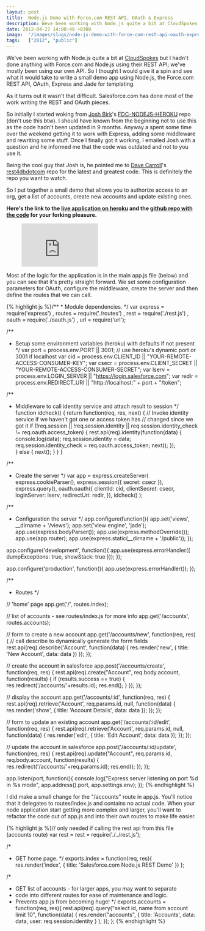 ```yaml
---
layout: post
title:  Node.js Demo with Force.com REST API, OAuth & Express
description: Weve been working with Node.js quite a bit at CloudSpokes  but I hadnt done anything with Force.com and Node.js using their REST API; weve mostly been using our own API. So I thought I would give it a spin and see what it would take to write a small demo app using Node.js, the Force.com REST API, OAuth, Express and Jade for templating. As it turns out it wasnt that difficult. Salesforce.com has done most of the work writing the REST and OAuth pieces. So initially I started woking from Josh Birk 
date: 2012-04-27 14:00:49 +0300
image:  '/images/slugs/node-js-demo-with-force-com-rest-api-oauth-express.jpg'
tags:   ["2012", "public"]
---
```

<p>We've been working with Node.js quite a bit at <a href="http://www.cloudspokes.com">CloudSpokes</a> but I hadn't done anything with Force.com and Node.js using their REST API; we've mostly been using our own API. So I thought I would give it a spin and see what it would take to write a small demo app using Node.js, the Force.com REST API, OAuth, Express and Jade for templating.</p>
<p>As it turns out it wasn't that difficult. Salesforce.com has done most of the work writing the REST and OAuth pieces.</p>
<p>So initially I started woking from <a href="https://twitter.com/#!/joshbirk">Josh Birk</a>'s <a href="https://github.com/joshbirk/FDC-NODEJS-HEROKU">FDC-NODEJS-HEROKU</a> repo (don't use this btw). I should have known from the beginning not to use this as the code hadn't been updated in 9 months. Anyway a spent some time over the weekend getting it to work with Express, adding some middleware and rewriting some stuff. Once I finally got it working, I emailed Josh with a question and he informed me that the code was outdated and not to you use it.</p>
<p>Being the cool guy that Josh is, he pointed me to <a href="https://twitter.com/#!/dcarroll">Dave Carroll</a>'s <a href="https://github.com/dcarroll/rest4dbdotcom">rest4dbdotcom</a> repo for the latest and greatest code. This is definitely the repo you want to watch.</p>
<p>So I put together a small demo that allows you to authorize access to an org, get a list of accounts, create new accounts and update existing ones.</p>
<p><strong>Here's the link to the <a href="https://node-sfdc-demo.herokuapp.com/">live application on heroku</a> and the <a href="https://github.com/jeffdonthemic/Node-Force.com-REST-Demo">github repo with the code</a> for your forking pleasure.</strong></p>
<figure class="kg-card kg-embed-card"><iframe width="200" height="113" src="https://www.youtube.com/embed/3KE4XkNOzgA?feature=oembed" frameborder="0" allow="accelerometer; autoplay; clipboard-write; encrypted-media; gyroscope; picture-in-picture" allowfullscreen></iframe></figure><p>Most of the logic for the application is in the main app.js file (below) and you can see that it's pretty straight forward. We set some configuration parameters for OAuth, configure the middleware, create the server and then define the routes that we can call.</p>
{% highlight js %}/**
 * Module dependencies.
 */
var express = require('express')
 , routes = require('./routes')
 , rest = require('./rest.js')
 , oauth = require('./oauth.js')
 , url = require('url');

/**
 * Setup some environment variables (heroku) with defaults if not present
 */
var port = process.env.PORT || 3001; // use heroku's dynamic port or 3001 if localhost
var cid = process.env.CLIENT_ID || "YOUR-REMOTE-ACCESS-CONSUMER-KEY";
var csecr = process.env.CLIENT_SECRET || "YOUR-REMOTE-ACCESS-CONSUMER-SECRET";
var lserv = process.env.LOGIN_SERVER || "https://login.salesforce.com";
var redir = process.env.REDIRECT_URI || "http://localhost:" + port + "/token";

/**
 * Middleware to call identity service and attach result to session
 */
function idcheck() {
 return function(req, res, next) {
  // Invoke identity service if we haven't got one or access token has 
  // changed since we got it
 if (!req.session || !req.session.identity || req.session.identity_check != req.oauth.access_token) {
  rest.api(req).identity(function(data) {
   console.log(data);
   req.session.identity = data;
   req.session.identity_check = req.oauth.access_token;
   next();
  });   
  } else {
 next(); 
  }
 }
}

/**
 * Create the server
 */
var app = express.createServer(
  express.cookieParser(),
  express.session({ secret: csecr }),
  express.query(),
  oauth.oauth({
  clientId: cid,
  clientSecret: csecr,
  loginServer: lserv,
  redirectUri: redir,
  }),
 idcheck()
);

/**
 * Configuration the server
 */
app.configure(function(){
 app.set('views', __dirname + '/views');
 app.set('view engine', 'jade');
 app.use(express.bodyParser());
 app.use(express.methodOverride());
 app.use(app.router);
 app.use(express.static(__dirname + '/public'));
});

app.configure('development', function(){
 app.use(express.errorHandler({ dumpExceptions: true, showStack: true }));
});

app.configure('production', function(){
 app.use(express.errorHandler());
});

/**
 * Routes
 */

 // 'home' page
app.get('/', routes.index);

// list of accounts - see routes/index.js for more info
app.get('/accounts', routes.accounts);

// form to create a new account
app.get('/accounts/new', function(req, res) {
 // call describe to dynamically generate the form fields
 rest.api(req).describe('Account', function(data) {
  res.render('new', { title: 'New Account', data: data })
 });
});

// create the account in salesforce
app.post('/accounts/create', function(req, res) {
 rest.api(req).create("Account", req.body.account, function(results) {
  if (results.success == true) {
 res.redirect('/accounts/'+results.id);
 res.end();
  }
 });
});

// display the account
app.get('/accounts/:id', function(req, res) {
 rest.api(req).retrieve('Account', req.params.id, null, function(data) {
  res.render('show', { title: 'Account Details', data: data });
 });
});

// form to update an existing account
app.get('/accounts/:id/edit', function(req, res) {
 rest.api(req).retrieve('Account', req.params.id, null, function(data) {
  res.render('edit', { title: 'Edit Account', data: data });
 });
});

// update the account in salesforce
app.post('/accounts/:id/update', function(req, res) {
 rest.api(req).update("Account", req.params.id, req.body.account, function(results) {
  res.redirect('/accounts/'+req.params.id);
  res.end();
 }); 
});

app.listen(port, function(){
 console.log("Express server listening on port %d in %s mode", 
  app.address().port, app.settings.env);
});
{% endhighlight %}
<p>I did make a small change for the "/accounts" route in app.js. You'll notice that it delegates to routes/index.js and contains no actual code. When your node application start getting more complex and larger, you'll want to refactor the code out of app.js and into their own routes to make life easier.</p>
{% highlight js %}// only needed if calling the rest api from this file (accounts route)
var rest = rest = require('./../rest.js');

/*
 * GET home page.
 */
exports.index = function(req, res){
 res.render('index', { title: 'Salesforce.com Node.js REST Demo' })
};

/*
 * GET list of accounts - for larger apps, you may want to separate
 * code into different routes for ease of maintenance and logic. 
 * Prevents app.js from becoming huge!
 */
exports.accounts = function(req, res){
 rest.api(req).query("select id, name from account limit 10", function(data) {
  res.render("accounts", { title: 'Accounts', data: data, user: req.session.identity } );
 });
};
{% endhighlight %}

